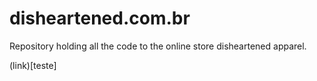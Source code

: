 # disheartened.com.br
Repository holding all the code to the online store disheartened apparel.

(link)[teste]
